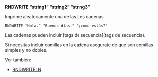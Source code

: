 **RNDWRITE “string1” “string2” “string3”**

Imprime aleatoriamente una de las tres cadenas.

`RNDWRITE "Hola." "Buenos días." "¿cómo estás?"`

Las cadenas pueden incluir [tags de secuencia](tags de secuencia).

Si necesitas incluir comillas en la cadena asegurate de que son comillas simples y no dobles.

Ver también:

* [RNDWRITELN](RNDWRITELN_ES)